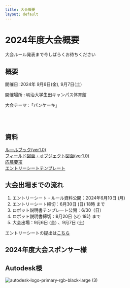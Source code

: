 ```yaml
---
title: 大会概要
layout: default
---
```


# 2024年度大会概要
大会ルール発表まで今しばらくお待ちください
## 概要
開催日
:2024年 9月6日(金), 9月7日(土)  

開催場所
: 明治大学生田キャンパス体育館

大会テーマ
:「パンケーキ」 

<br><br>

## 資料
[ル―ルブック(ver1.0)](f3rc-committee.github.io/data/2024/pdf/F3RC2024_rulebook_v10.pdf)  
[フィールド図面・オブジェクト図面(ver1.0)](f3rc-committee.github.io/data/2024/pdf/F3RC2024_field_and_object_v10.pdf)  
[応募要項](f3rc-committee.github.io/data/2024/pdf/F3RC2024_guidelines.pdf)  
[エントリーシートテンプレート](https://f3rc-committee.slack.com/files/U06LPD8UZ0D/F0779C160AE/f3rc2024_entry_sheet.docx)  


## 大会出場までの流れ
1. エントリーシート・ルール資料公開：2024年6月10日 (月)
2. エントリーシート締切：6月30日 (日) 18時 まで
3. ロボット説明書テンプレート公開：6/30（日）
4. ロボット説明書締切：8月20日 (火) 18時 まで
5. 大会出場：9月6日 (金) 、9月7日 (土)

エントリーシートの提出は[こちら](https://docs.google.com/forms/d/e/1FAIpQLScrWJZhFGGzij2I97wo-64ZBthRO-mgopbNLmZY4XdOHR8HYA/viewform?usp=sf_link)

## 2024年度大会スポンサー様
## Autodesk様 ##
![autodesk-logo-primary-rgb-black-large (3)](https://github.com/F3RC-committee/f3rc-committee.github.io/assets/164468008/783fb6a9-bae4-46f8-a4c4-87e64adb4d75)
